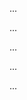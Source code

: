 <panel type="info" header="Can explain some techniques for specifying requirements :star::star::star:" expandable expanded no-close>

<panel type="info" header="Can explain product surveys :star::star::star:" expandable>
  <include src="../../book/gatheringRequirements/productSurveys/full.md" />
  <panel header=":trophy: Evidence" expanded>

...

  </panel>
</panel>

<panel type="info" header="Can explain prose :star::star::star:" expandable>
  <include src="../../book/gatheringRequirements/userSurveys/full.md" />
  <panel header=":trophy: Evidence" expanded>

...

  </panel>
</panel>

<panel type="info" header="Can explain feature lists :star::star::star:" expandable>
  <include src="../../book/specifyingRequirements/featureList/what/full.md" />
  <panel header=":trophy: Evidence" expanded>

...

  </panel>
</panel>

<panel type="info" header="Can explain glossary :star::star::star:" expandable>
  <include src="../../book/specifyingRequirements/glossary/what/full.md" />
  <panel header=":trophy: Evidence" expanded>

...

  </panel>
</panel>

<panel type="info" header="Can explain supplementary requirements :star::star::star:" expandable>
  <include src="../../book/specifyingRequirements/supplementaryRequirements/what/full.md" />
  <panel header=":trophy: Evidence" expanded>

...

  </panel>
</panel>

</panel>
